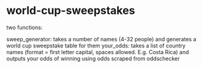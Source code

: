 # world-cup-sweepstakes
two functions: 

sweep_generator: takes a number of names (4-32 people) and generates a world cup sweepstake table for them
your_odds: takes a list of country names (format = first letter capital, spaces allowed. E.g. Costa Rica) and outputs your odds of winning
           using odds scraped from oddschecker
